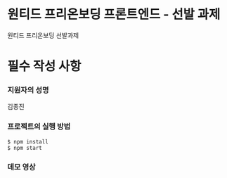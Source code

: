 # 원티드 프리온보딩 프론트엔드 - 선발 과제
원티드 프리온보딩 선발과제

# 필수 작성 사항

### 지원자의 성명
김종진

### 프로젝트의 실행 방법
```
$ npm install
$ npm start
```

### 데모 영상
